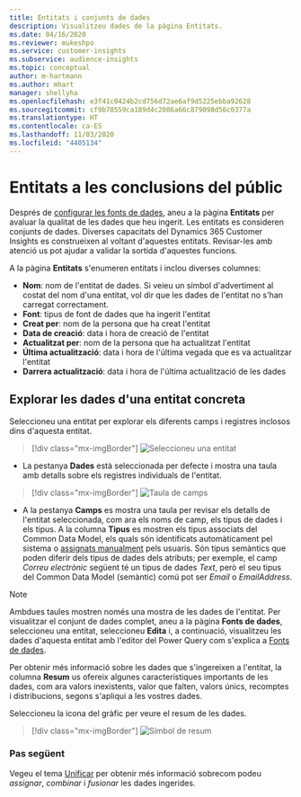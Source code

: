 ```yaml
---
title: Entitats i conjunts de dades
description: Visualitzeu dades de la pàgina Entitats.
ms.date: 04/16/2020
ms.reviewer: mukeshpo
ms.service: customer-insights
ms.subservice: audience-insights
ms.topic: conceptual
author: m-hartmann
ms.author: mhart
manager: shellyha
ms.openlocfilehash: e3f41c0424b2cd756d72ae6af9d5225ebba92628
ms.sourcegitcommit: cf9b78559ca189d4c2086a66c879098d56c0377a
ms.translationtype: HT
ms.contentlocale: ca-ES
ms.lasthandoff: 11/03/2020
ms.locfileid: "4405134"
---
```

# <a name="entities-in-audience-insights"></a>Entitats a les conclusions del públic

Després de [configurar les fonts de dades](data-sources.md), aneu a la pàgina **Entitats** per avaluar la qualitat de les dades que heu ingerit. Les entitats es consideren conjunts de dades. Diverses capacitats del Dynamics 365 Customer Insights es construeixen al voltant d'aquestes entitats. Revisar-les amb atenció us pot ajudar a validar la sortida d'aquestes funcions.

A la pàgina **Entitats** s'enumeren entitats i inclou diverses columnes:

- **Nom**: nom de l'entitat de dades. Si veieu un símbol d'advertiment al costat del nom d'una entitat, vol dir que les dades de l'entitat no s'han carregat correctament.
- **Font**: tipus de font de dades que ha ingerit l'entitat
- **Creat per**: nom de la persona que ha creat l'entitat
- **Data de creació**: data i hora de creació de l'entitat
- **Actualitzat per**: nom de la persona que ha actualitzat l'entitat
- **Última actualització**: data i hora de l'última vegada que es va actualitzar l'entitat
- **Darrera actualització**: data i hora de l'última actualització de les dades

## <a name="exploring-a-specific-entitys-data"></a>Explorar les dades d'una entitat concreta

Seleccioneu una entitat per explorar els diferents camps i registres inclosos dins d'aquesta entitat.

> [!div class="mx-imgBorder"]
> ![Seleccioneu una entitat](media/data-manager-entities-data.png "Seleccioneu una entitat")

- La pestanya **Dades** està seleccionada per defecte i mostra una taula amb detalls sobre els registres individuals de l'entitat.

> [!div class="mx-imgBorder"]
> ![Taula de camps](media/data-manager-entities-fields.PNG "Taula de camps")

- A la pestanya **Camps** es mostra una taula per revisar els detalls de l'entitat seleccionada, com ara els noms de camp, els tipus de dades i els tipus. A la columna **Tipus** es mostren els tipus associats del Common Data Model, els quals són identificats automàticament pel sistema o [assignats manualment](map-entities.md) pels usuaris. Són tipus semàntics que poden diferir dels tipus de dades dels atributs; per exemple, el camp *Correu electrònic* següent té un tipus de dades *Text*, però el seu tipus del Common Data Model (semàntic) comú pot ser *Email* o *EmailAddress*.

> [!NOTE]
> Ambdues taules mostren només una mostra de les dades de l'entitat. Per visualitzar el conjunt de dades complet, aneu a la pàgina **Fonts de dades**, seleccioneu una entitat, seleccioneu **Edita** i, a continuació, visualitzeu les dades d'aquesta entitat amb l'editor del Power Query com s'explica a [Fonts de dades](data-sources.md).

Per obtenir més informació sobre les dades que s'ingereixen a l'entitat, la columna **Resum** us ofereix algunes característiques importants de les dades, com ara valors inexistents, valor que falten, valors únics, recomptes i distribucions, segons s'apliqui a les vostres dades.

Seleccioneu la icona del gràfic per veure el resum de les dades.

> [!div class="mx-imgBorder"]
> ![Símbol de resum](media/data-manager-entities-summary.png "Taula de resum de dades")

### <a name="next-step"></a>Pas següent

Vegeu el tema [Unificar](data-unification.md) per obtenir més informació sobrecom podeu *assignar*, *combinar* i *fusionar* les dades ingerides.

